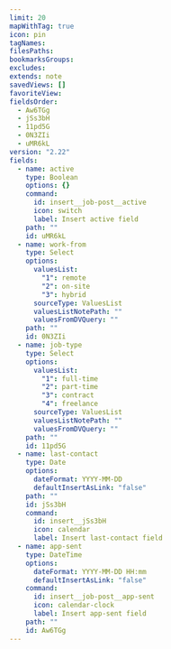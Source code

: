 ```yaml
---
limit: 20
mapWithTag: true
icon: pin
tagNames: 
filesPaths: 
bookmarksGroups: 
excludes: 
extends: note
savedViews: []
favoriteView: 
fieldsOrder:
  - Aw6TGg
  - jSs3bH
  - 11pd5G
  - 0N3ZIi
  - uMR6kL
version: "2.22"
fields:
  - name: active
    type: Boolean
    options: {}
    command:
      id: insert__job-post__active
      icon: switch
      label: Insert active field
    path: ""
    id: uMR6kL
  - name: work-from
    type: Select
    options:
      valuesList:
        "1": remote
        "2": on-site
        "3": hybrid
      sourceType: ValuesList
      valuesListNotePath: ""
      valuesFromDVQuery: ""
    path: ""
    id: 0N3ZIi
  - name: job-type
    type: Select
    options:
      valuesList:
        "1": full-time
        "2": part-time
        "3": contract
        "4": freelance
      sourceType: ValuesList
      valuesListNotePath: ""
      valuesFromDVQuery: ""
    path: ""
    id: 11pd5G
  - name: last-contact
    type: Date
    options:
      dateFormat: YYYY-MM-DD
      defaultInsertAsLink: "false"
    path: ""
    id: jSs3bH
    command:
      id: insert__jSs3bH
      icon: calendar
      label: Insert last-contact field
  - name: app-sent
    type: DateTime
    options:
      dateFormat: YYYY-MM-DD HH:mm
      defaultInsertAsLink: "false"
    command:
      id: insert__job-post__app-sent
      icon: calendar-clock
      label: Insert app-sent field
    path: ""
    id: Aw6TGg
---
```

